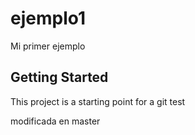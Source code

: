 # ejemplo1

Mi primer ejemplo

## Getting Started

This project is a starting point for a git test

modificada en master
